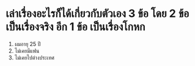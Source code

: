 # เล่าเรื่องอะไรก็ได้เกี่ยวกับตัวเอง 3 ข้อ โดย 2 ข้อเป็นเรื่องจริง อีก 1 ข้อ เป็นเรื่องโกหก

1. ผมอายุ 25 ปี
2. ไม่เคยมีแฟน
3. ไม่เคยไปต่างประเทศ